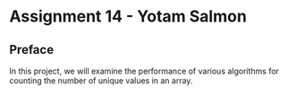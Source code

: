 # Assignment 14 - Yotam Salmon

## Preface

In this project, we will examine the performance of various algorithms for counting the number of unique values in an array.

